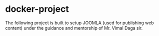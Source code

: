 # docker-project
The following project is built to setup JOOMLA (used for publishing web content) under the guidance and mentorship of Mr. Vimal Daga sir.
